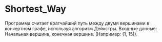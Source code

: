 # Shortest_Way
Программа считает кратчайший путь между двумя вершинами в конкертном графе, используя алгоритм Дейкстры.
Входные данные: Начальная вершина, конечная вершина. (Например: (1, 15)). 
